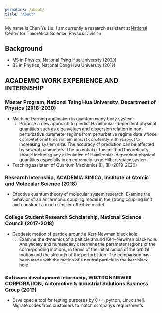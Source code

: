 ```yaml
---
permalink: /about/
title: "About"
---
```


My name is Chen Yu Liu. I am currently a research assistant at [National Center for Theoretical Science, Physics Division](http://phys.cts.nthu.edu.tw/main.php)



## Background

* MS in Physics, National Tsing Hua University (2020) 
* BS in Physics, National Dong Hwa University (2018)

## ACADEMIC WORK EXPERIENCE AND INTERNSHIP

### Master Program, National Tsing Hua University, Department of Physics (2018-2020)
* Machine learning application in quantum many body system:
  - Propose a new approach to predict Hamiltonian-dependent physical quantities such as eigenvalues and dispersion relation in non-perturbative parameter regime from perturbative regime data whose computational time remain almost constantly with respect to increasing system size. The accuracy of prediction can be affected by several parameters. The potential of this method theoretically should including any calculation of Hamiltonian-dependent physical quantities especially in an extremely large Hilbert space system. 
* Teaching assistant of Quantum Mechanics (I), (II) (2019-2020)

### Research Internship,  ACADEMIA SINICA, Institute of  Atomic and Molecular Science (2018)                                                  		           

* Effective quantum theory of molecular system research:
Examine the behavior of an anharmonic coupling model in the strong coupling limit and construct a much simpler effective model.

### College Student Research Scholarship, National Science Council   (2017-2018)

* Geodesic motion of particle around a Kerr-Newman black hole:
  - Examine the dynamics of a particle around  Kerr–Newman black hole. Analytically and numerically determine the parameter regions of the 
corresponding motions, in terms of the initial radius of the orbital motion and the strength of the perturbation. The comparison has been made with 
the motion of a neutral particle in the Kerr black hole.

### Software development internship,  WISTRON NEWEB CORPORATION, Automotive & Industrial Solutions Business Group (2019)
* Developed a tool for testing purposes by C++, python, Linux shell.
Migrate codes from customers to match company’s requirements
